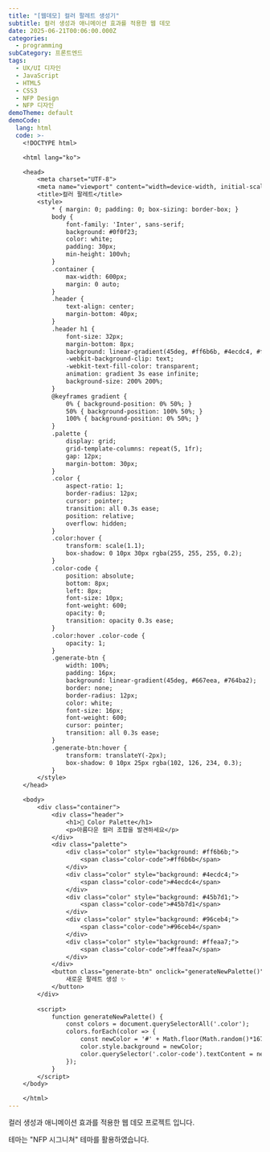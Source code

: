 ```yaml
---
title: "[웹데모] 컬러 팔레트 생성기"
subtitle: 컬러 생성과 애니메이션 효과를 적용한 웹 데모
date: 2025-06-21T00:06:00.000Z
categories:
  - programming
subCategory: 프론트엔드
tags:
  - UX/UI 디자인
  - JavaScript
  - HTML5
  - CSS3
  - NFP Design
  - NFP 디자인
demoTheme: default
demoCode:
  lang: html
  code: >-
    <!DOCTYPE html>

    <html lang="ko">

    <head>
        <meta charset="UTF-8">
        <meta name="viewport" content="width=device-width, initial-scale=1.0">
        <title>컬러 팔레트</title>
        <style>
            * { margin: 0; padding: 0; box-sizing: border-box; }
            body {
                font-family: 'Inter', sans-serif;
                background: #0f0f23;
                color: white;
                padding: 30px;
                min-height: 100vh;
            }
            .container {
                max-width: 600px;
                margin: 0 auto;
            }
            .header {
                text-align: center;
                margin-bottom: 40px;
            }
            .header h1 {
                font-size: 32px;
                margin-bottom: 8px;
                background: linear-gradient(45deg, #ff6b6b, #4ecdc4, #ffe66d, #ff6b6b);
                -webkit-background-clip: text;
                -webkit-text-fill-color: transparent;
                animation: gradient 3s ease infinite;
                background-size: 200% 200%;
            }
            @keyframes gradient {
                0% { background-position: 0% 50%; }
                50% { background-position: 100% 50%; }
                100% { background-position: 0% 50%; }
            }
            .palette {
                display: grid;
                grid-template-columns: repeat(5, 1fr);
                gap: 12px;
                margin-bottom: 30px;
            }
            .color {
                aspect-ratio: 1;
                border-radius: 12px;
                cursor: pointer;
                transition: all 0.3s ease;
                position: relative;
                overflow: hidden;
            }
            .color:hover {
                transform: scale(1.1);
                box-shadow: 0 10px 30px rgba(255, 255, 255, 0.2);
            }
            .color-code {
                position: absolute;
                bottom: 8px;
                left: 8px;
                font-size: 10px;
                font-weight: 600;
                opacity: 0;
                transition: opacity 0.3s ease;
            }
            .color:hover .color-code {
                opacity: 1;
            }
            .generate-btn {
                width: 100%;
                padding: 16px;
                background: linear-gradient(45deg, #667eea, #764ba2);
                border: none;
                border-radius: 12px;
                color: white;
                font-size: 16px;
                font-weight: 600;
                cursor: pointer;
                transition: all 0.3s ease;
            }
            .generate-btn:hover {
                transform: translateY(-2px);
                box-shadow: 0 10px 25px rgba(102, 126, 234, 0.3);
            }
        </style>
    </head>

    <body>
        <div class="container">
            <div class="header">
                <h1>🎨 Color Palette</h1>
                <p>아름다운 컬러 조합을 발견하세요</p>
            </div>
            <div class="palette">
                <div class="color" style="background: #ff6b6b;">
                    <span class="color-code">#ff6b6b</span>
                </div>
                <div class="color" style="background: #4ecdc4;">
                    <span class="color-code">#4ecdc4</span>
                </div>
                <div class="color" style="background: #45b7d1;">
                    <span class="color-code">#45b7d1</span>
                </div>
                <div class="color" style="background: #96ceb4;">
                    <span class="color-code">#96ceb4</span>
                </div>
                <div class="color" style="background: #ffeaa7;">
                    <span class="color-code">#ffeaa7</span>
                </div>
            </div>
            <button class="generate-btn" onclick="generateNewPalette()">
                새로운 팔레트 생성 ✨
            </button>
        </div>
        
        <script>
            function generateNewPalette() {
                const colors = document.querySelectorAll('.color');
                colors.forEach(color => {
                    const newColor = '#' + Math.floor(Math.random()*16777215).toString(16);
                    color.style.background = newColor;
                    color.querySelector('.color-code').textContent = newColor;
                });
            }
        </script>
    </body>

    </html>
---
```

컬러 생성과 애니메이션 효과를 적용한 웹 데모 프로젝트 입니다.

테마는 "NFP 시그니쳐" 테마를 활용하였습니다.
